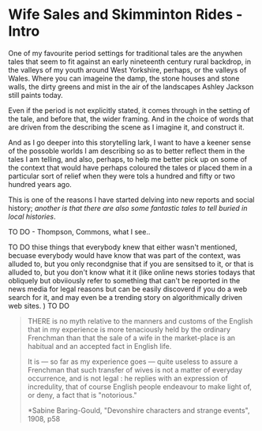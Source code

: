 # Wife Sales and Skimminton Rides - Intro

One of my favourite period settings for traditional tales are the anywhen tales that seem to fit against an early nineteenth century rural backdrop, in the valleys of my youth around West Yorkshire, perhaps, or the valleys of Wales. Where you can imageine the damp, the stone houses and stone walls, the dirty greens and mist in the air of the landscapes Ashley Jackson still paints today.

Even if the period is not explicitly stated, it comes through in the setting of the tale, and before that, the wider framing. And in the choice of words that are driven from the describing the scene as I imagine it, and construct it.

And as I go deeper into this storytelling lark, I want to have a keener sense of the possoble worlds I am describing so as to better reflect them in the tales I am telling, and also, perhaps, to help me better pick up on some of the context that would have perhaps coloured the tales or placed them in a particular sort of relief when they were tols a hundred and fifty or two hundred years ago.

This is one of the reasons I have started delving into new reports and social history; *another is that there are also some fantastic tales to tell buried in local histories*.

TO DO - Thompson, Commons, what I see..

TO DO thise things that everybody knew that either wasn't mentioned, becuase everybody would have know that was part of the context, was alluded to, but you only recondgnise that if you are sensitsed to it, or that is alluded to, but you don't know what it it (like online news stories todays that obliquely but obviiously refer to something that can't be reported in the news media for legal reasons but can be easily discoverd if you do a web search for it, and may even be a trending story on algorithmically driven web sites. )  TO DO

> THERE is no myth relative to the manners and customs of the English that in my experience is more tenaciously held by the ordinary Frenchman than that the sale of a wife in the market-place is an habitual and an accepted fact in English life.
>
> It is — so far as my experience goes — quite useless to assure a Frenchman that such transfer of wives is not a matter of everyday occurrence, and is not legal : he replies with an expression of incredulity, that of course English people endeavour to make light of, or deny, a fact that is "notorious."
>
> *Sabine Baring-Gould, "Devonshire characters and strange events", 1908, p58